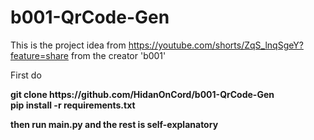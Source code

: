# b001-QrCode-Gen
This is the project idea from https://youtube.com/shorts/ZqS_lnqSgeY?feature=share from the creator 'b001'


First do 

<strong> 
git clone https://github.com/HidanOnCord/b001-QrCode-Gen <br>
pip install -r requirements.txt 
<strong>

then run main.py and the rest is self-explanatory
